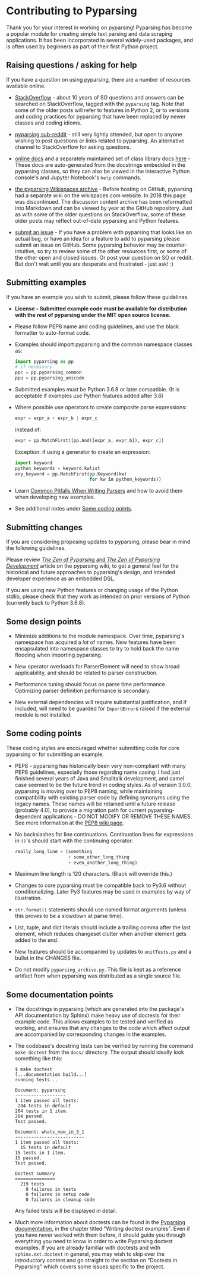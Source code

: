 # Contributing to Pyparsing

Thank you for your interest in working on pyparsing! Pyparsing has become a popular module for creating simple
text parsing and data scraping applications. It has been incorporated in several widely-used packages, and is
often used by beginners as part of their first Python project.

## Raising questions / asking for help

If you have a question on using pyparsing, there are a number of resources available online.

- [StackOverflow](https://stackoverflow.com/questions/tagged/pyparsing) - about 10 years of SO questions and answers
  can be searched on StackOverflow, tagged with the `pyparsing` tag. Note that some of the older posts will refer
  to features in Python 2, or to versions and coding practices for pyparsing that have been replaced by newer classes
  and coding idioms.

- [pyparsing sub-reddit](https://www.reddit.com/r/pyparsing/) - still very lightly attended, but open to anyone
  wishing to post questions or links related to pyparsing. An alternative channel to StackOverflow for asking
  questions.

- [online docs](https://pyparsing-docs.readthedocs.io/en/latest/index.html) and a separately maintained set of class
  library docs [here](https://pyparsing-doc.neocities.org/) - These docs are auto-generated from the docstrings
  embedded in the pyparsing classes, so they can also be viewed in the interactive Python console's and Jupyter
  Notebook's `help` commands.

- [the pyparsing Wikispaces archive](https://github.com/pyparsing/wikispaces_archive) - Before hosting on GitHub,
  pyparsing had a separate wiki on the wikispaces.com website. In 2018 this page was discontinued. The discussion
  content archive has been reformatted into Markdown and can be viewed by year at the GitHub repository. Just as
  with some of the older questions on StackOverflow, some of these older posts may reflect out-of-date pyparsing
  and Python features.

- [submit an issue](https://github.com/pyparsing/pyparsing/issues) - If you have a problem with pyparsing that looks
  like an actual bug, or have an idea for a feature to add to pyparsing please submit an issue on GitHub. Some
  pyparsing behavior may be counter-intuitive, so try to review some of the other resources first, or some of the
  other open and closed issues. Or post your question on SO or reddit. But don't wait until you are desperate and
  frustrated - just ask! :)

## Submitting examples

If you have an example you wish to submit, please follow these guidelines.

- **License - Submitted example code must be available for distribution with the rest of pyparsing under the MIT
  open source license.**

- Please follow PEP8 name and coding guidelines, and use the black formatter
  to auto-format code.

- Examples should import pyparsing and the common namespace classes as:

  ```python
  import pyparsing as pp
  # if necessary
  ppc = pp.pyparsing_common
  ppu = pp.pyparsing_unicode
  ```

- Submitted examples _must_ be Python 3.6.8 or later compatible.
  (It is acceptable if examples use Python features added after 3.6)

- Where possible use operators to create composite parse expressions:

  ```python
  expr = expr_a + expr_b | expr_c
  ```

  instead of:

  ```python
  expr = pp.MatchFirst([pp.And([expr_a, expr_b]), expr_c])
  ```

  Exception: if using a generator to create an expression:

  ```python
  import keyword
  python_keywords = keyword.kwlist
  any_keyword = pp.MatchFirst(pp.Keyword(kw)
                              for kw in python_keywords))
  ```

- Learn [Common Pitfalls When Writing Parsers][pitfalls] and
  how to avoid them when developing new examples.

- See additional notes under [Some coding points](#some-coding-points).

## Submitting changes

If you are considering proposing updates to pyparsing, please bear in mind the following guidelines.

Please review [_The Zen of Pyparsing_ and _The Zen of Pyparsing
Development_](https://github.com/pyparsing/pyparsing/wiki/Zen)
article on the pyparsing wiki, to get a general feel for the historical and future approaches to pyparsing's
design, and intended developer experience as an embedded DSL.

If you are using new Python features or changing usage of the Python stdlib, please check that they work as
intended on prior versions of Python (currently back to Python 3.6.8).

## Some design points

- Minimize additions to the module namespace. Over time, pyparsing's namespace has acquired a _lot_ of names.
  New features have been encapsulated into namespace classes to try to hold back the name flooding when importing
  pyparsing.

- New operator overloads for ParserElement will need to show broad applicability, and should be related to
  parser construction.

- Performance tuning should focus on parse time performance. Optimizing parser definition performance is secondary.

- New external dependencies will require substantial justification, and if included, will need to be guarded for
  `ImportError`s raised if the external module is not installed.

## Some coding points

These coding styles are encouraged whether submitting code for core pyparsing or for submitting an example.

- PEP8 - pyparsing has historically been very non-compliant with many PEP8 guidelines, especially those regarding
  name casing. I had just finished several years of Java and Smalltalk development, and camel case seemed to be the
  future trend in coding styles. As of version 3.0.0, pyparsing is moving over to PEP8 naming, while maintaining
  compatibility with existing parser code by defining synonyms using the legacy names. These names will be
  retained until a future release (probably 4.0), to provide a migration path for current pyparsing-dependent
  applications - DO NOT MODIFY OR REMOVE THESE NAMES.
  See more information at the [PEP8 wiki page](https://github.com/pyparsing/pyparsing/wiki/PEP-8-planning).

- No backslashes for line continuations.
  Continuation lines for expressions in `()`'s should start with the continuing operator:

  ```python
  really_long_line = (something
                      + some_other_long_thing
                      + even_another_long_thing)
  ```

- Maximum line length is 120 characters. (Black will override this.)

- Changes to core pyparsing must be compatible back to Py3.6 without conditionalizing. Later Py3 features may be
  used in examples by way of illustration.

- `str.format()` statements should use named format arguments (unless this proves to be a slowdown at parse time).

- List, tuple, and dict literals should include a trailing comma after the last element, which reduces changeset
  clutter when another element gets added to the end.

- New features should be accompanied by updates to `unitTests.py` and a bullet in the CHANGES file.

- Do not modify `pyparsing_archive.py`. This file is kept as a reference artifact from when pyparsing was distributed
  as a single source file.

## Some documentation points

- The docstrings in pyparsing (which are generated into the package's
  API documentation by Sphinx) make heavy use of doctests for their
  example code. This allows examples to be tested and verified as
  working, and ensures that any changes to the code which affect
  output are accompanied by corresponding changes in the examples.

- The codebase's docstring tests can be verified by running the
  command `make doctest` from the `docs/` directory. The output
  should ideally look something like this:

  ```console
  $ make doctest
  [...documentation build...]
  running tests...

  Document: pyparsing
  -------------------
  1 item passed all tests:
   204 tests in default
  204 tests in 1 item.
  204 passed.
  Test passed.

  Document: whats_new_in_3_1
  --------------------------
  1 item passed all tests:
    15 tests in default
  15 tests in 1 item.
  15 passed.
  Test passed.

  Doctest summary
  ===============
    219 tests
      0 failures in tests
      0 failures in setup code
      0 failures in cleanup code
  ```

  Any failed tests will be displayed in detail.

- Much more information about doctests can be found in the
  [Pyparsing documentation][pyparsing-docs], in the chapter titled
  "Writing doctest examples". Even if you have never worked with them
  before, it should guide you through everything you need to know in
  order to write Pyparsing doctest examples. If you are already familiar
  with doctests and with `sphinx.ext.doctest` in general, you may wish
  to skip over the introductory content and go straight to the section
  on "Doctests in Pyparsing" which covers some issues specific to the
  project.

<!-- Named hyperlink targets, used in the preceding text -->
[pitfalls]: https://github.com/pyparsing/pyparsing/wiki/Common-Pitfalls-When-Writing-Parsers
[pyparsing-docs]: https://pyparsing-docs.readthedocs.io/en/latest/

